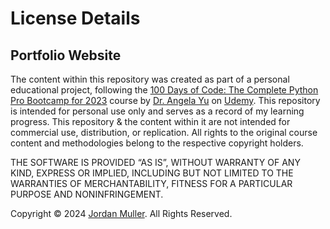 <h1>License Details</h1>

<h2>Portfolio Website</h2>

<p>The content within this repository was created as part of a personal educational project, following the <a href="https://www.udemy.com/course/100-days-of-code/">100 Days of Code: The Complete Python Pro Bootcamp for 2023</a> course by <a href="https://www.udemy.com/user/4b4368a3-b5c8-4529-aa65-2056ec31f37e/">Dr. Angela Yu</a> on <a href="https://www.udemy.com/">Udemy</a>. This repository is intended for personal use only and serves as a record of my learning progress. This repository & the content within it are not intended for commercial use, distribution, or replication. All rights to the original course content and methodologies belong to the respective copyright holders.</p>
<p>THE SOFTWARE IS PROVIDED “AS IS”, WITHOUT WARRANTY OF ANY KIND, EXPRESS OR IMPLIED, INCLUDING BUT NOT LIMITED TO THE WARRANTIES OF MERCHANTABILITY, FITNESS FOR A PARTICULAR PURPOSE AND NONINFRINGEMENT.</p>
<p>Copyright © 2024 <a href="https://jordanmuller.com/">Jordan Muller</a>. All Rights Reserved.</p>